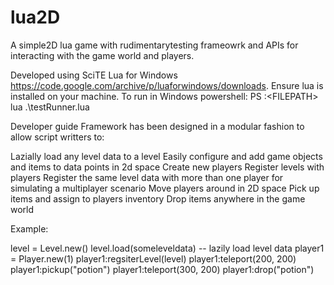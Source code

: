 # lua2D
A simple2D lua game with rudimentarytesting frameowrk and APIs for interacting with the game world and players.

Developed using SciTE Lua for Windows https://code.google.com/archive/p/luaforwindows/downloads.
Ensure lua is installed on your machine.
To run in Windows powershell: PS <DRIVE>:\<FILEPATH> lua .\testRunner.lua

Developer guide
Framework has been designed in a modular fashion to allow script writters to:

Lazially load any level data to a level
Easily configure and add game objects and items to data points in 2d space
Create new players
Register levels with players
Register the same level data with more than one player for simulating a multiplayer scenario
Move players around in 2D space
Pick up items and assign to players inventory
Drop items anywhere in the game world

Example:

level = Level.new()
level.load(someleveldata) -- lazily load level data
player1 = Player.new(1)
player1:regsiterLevel(level)
player1:teleport(200, 200)
player1:pickup("potion")
player1:teleport(300, 200)
player1:drop("potion")